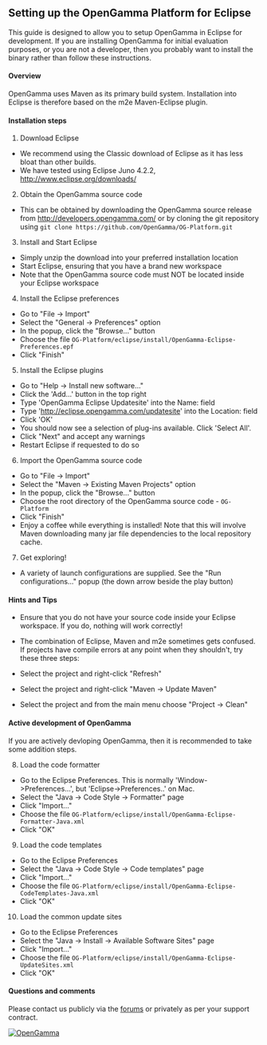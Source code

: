 Setting up the OpenGamma Platform for Eclipse
---------------------------------------------

This guide is designed to allow you to setup OpenGamma in Eclipse for development.
If you are installing OpenGamma for initial evaluation purposes, or you are not a developer,
then you probably want to install the binary rather than follow these instructions.


#### Overview

OpenGamma uses Maven as its primary build system.
Installation into Eclipse is therefore based on the m2e Maven-Eclipse plugin.


#### Installation steps

1. Download Eclipse
 - We recommend using the Classic download of Eclipse as it has less bloat than other builds.
 - We have tested using Eclipse Juno 4.2.2, http://www.eclipse.org/downloads/
  
2. Obtain the OpenGamma source code
 - This can be obtained by downloading the OpenGamma source release from http://developers.opengamma.com/
   or by cloning the git repository using `git clone https://github.com/OpenGamma/OG-Platform.git`

3. Install and Start Eclipse
 - Simply unzip the download into your preferred installation location
 - Start Eclipse, ensuring that you have a brand new workspace
 - Note that the OpenGamma source code must NOT be located inside your Eclipse workspace
  
4. Install the Eclipse preferences
 - Go to "File -> Import"
 - Select the "General -> Preferences" option
 - In the popup, click the "Browse..." button
 - Choose the file `OG-Platform/eclipse/install/OpenGamma-Eclipse-Preferences.epf`
 - Click "Finish"

5. Install the Eclipse plugins
 - Go to "Help -> Install new software..."
 - Click the 'Add...' button in the top right
 - Type 'OpenGamma Eclipse Updatesite' into the Name: field
 - Type 'http://eclipse.opengamma.com/updatesite' into the Location: field
 - Click 'OK'
 - You should now see a selection of plug-ins available.  Click 'Select All'.
 - Click "Next" and accept any warnings
 - Restart Eclipse if requested to do so
  
6. Import the OpenGamma source code
 - Go to "File -> Import"
 - Select the "Maven -> Existing Maven Projects" option
 - In the popup, click the "Browse..." button
 - Choose the root directory of the OpenGamma source code - `OG-Platform`
 - Click "Finish"
 - Enjoy a coffee while everything is installed!
   Note that this will involve Maven downloading many jar file dependencies to the local repository cache.

7. Get exploring!
 - A variety of launch configurations are supplied.
   See the "Run configurations..." popup (the down arrow beside the play button)


#### Hints and Tips

- Ensure that you do not have your source code inside your Eclipse workspace.
  If you do, nothing will work correctly!

- The combination of Eclipse, Maven and m2e sometimes gets confused.
  If projects have compile errors at any point when they shouldn't, try these three steps:
 - Select the project and right-click "Refresh"
 - Select the project and right-click "Maven -> Update Maven"
 - Select the project and from the main menu choose "Project -> Clean"


#### Active development of OpenGamma

If you are actively devloping OpenGamma, then it is recommended to take some addition steps.

8. Load the code formatter
 - Go to the Eclipse Preferences.
   This is normally 'Window->Preferences...', but 'Eclipse->Preferences..' on Mac.
 - Select the "Java -> Code Style -> Formatter" page
 - Click "Import..."
 - Choose the file `OG-Platform/eclipse/install/OpenGamma-Eclipse-Formatter-Java.xml`
 - Click "OK"

9. Load the code templates
 - Go to the Eclipse Preferences
 - Select the "Java -> Code Style -> Code templates" page
 - Click "Import..."
 - Choose the file `OG-Platform/eclipse/install/OpenGamma-Eclipse-CodeTemplates-Java.xml`
 - Click "OK"

10. Load the common update sites
 - Go to the Eclipse Preferences
 - Select the "Java -> Install -> Available Software Sites" page
 - Click "Import..."
 - Choose the file `OG-Platform/eclipse/install/OpenGamma-Eclipse-UpdateSites.xml`
 - Click "OK"


#### Questions and comments

Please contact us publicly via the [forums](http://forums.opengamma.com/) or
privately as per your support contract.

[![OpenGamma](http://developers.opengamma.com/res/display/default/chrome/masthead_logo.png "OpenGamma")](http://developers.opengamma.com)


